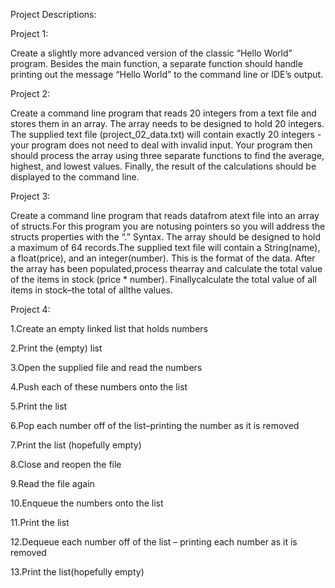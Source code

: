 Project Descriptions:

Project 1:

Create a slightly more advanced version of the classic “Hello World” program. Besides the main function, a separate function should handle printing out the message “Hello World” to the command line or IDE’s output.

Project 2:

Create a command line program that reads 20 integers from a text file and stores them in an array. The array needs to be designed to hold 20 integers. The supplied text file (project_02_data.txt) will contain exactly 20 integers - your program does not need to deal with invalid input. Your program then should process the array using three separate functions to find the average, highest, and lowest values. Finally, the result of the calculations should be displayed to the command line.

Project 3:

Create a command line program that reads datafrom atext file into an array of structs.For this program you are notusing pointers so you will address the structs properties with the “.” Syntax. The array should be designed to hold a maximum of 64 records.The supplied text file will contain a String(name), a float(price), and an integer(number). This is the format of the data. After the array has been populated,process thearray and calculate the total value of the items in stock (price * number). Finallycalculate the total value of all items in stock–the total of allthe values.

Project 4:

1.Create an empty linked list that holds numbers

2.Print the (empty) list

3.Open the supplied file and read the numbers

4.Push each of these numbers onto the list

5.Print the list

6.Pop each number off of the list–printing the number as it is removed

7.Print the list (hopefully empty)

8.Close and reopen the file

9.Read the file again

10.Enqueue the numbers onto the list

11.Print the list

12.Dequeue each number off of the list – printing each number as it is removed

13.Print the list(hopefully empty)
